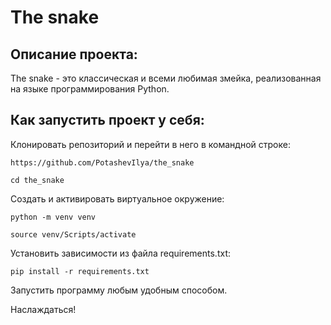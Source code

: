 # The snake

## Описание проекта: 
The snake - это классическая и всеми любимая змейка, реализованная на языке программирования Python. 

## Как запустить проект у себя:
Клонировать репозиторий и перейти в него в командной строке:
```
https://github.com/PotashevIlya/the_snake
```
```
cd the_snake
```
Cоздать и активировать виртуальное окружение:
```
python -m venv venv
```
```
source venv/Scripts/activate
```
Установить зависимости из файла requirements.txt:
```
pip install -r requirements.txt
```
Запустить программу любым удобным способом. 

Наслаждаться! 
